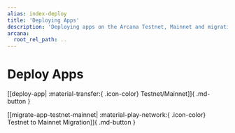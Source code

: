 ```yaml
---
alias: index-deploy
title: 'Deploying Apps'
description: 'Deploying apps on the Arcana Testnet, Mainnet and migrating deployed apps from testnet to the mainnet.'
arcana:
  root_rel_path: ..
---
```


#  Deploy Apps

[[deploy-app| :material-transfer:{ .icon-color} Testnet/Mainnet]]{ .md-button }

[[migrate-app-testnet-mainnet| :material-play-network:{ .icon-color} Testnet to Mainnet Migration]]{ .md-button }